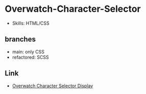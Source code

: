 # Overwatch-Character-Selector
- Skills: HTML/CSS

## branches
- main: only CSS
- refactored: SCSS

## Link
- [Overwatch Character Selector Display](https://devkonis-overwatch.netlify.app)
